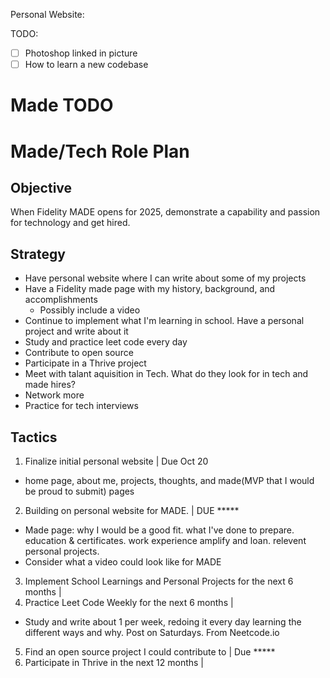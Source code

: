 Personal Website:

TODO:
- [ ] Photoshop linked in picture
- [ ] How to learn a new codebase

# Made TODO


# Made/Tech Role Plan

## Objective
When Fidelity MADE opens for 2025, demonstrate a capability and passion for technology and get hired.
## Strategy
- Have personal website where I can write about some of my projects
- Have a Fidelity made page with my history, background, and accomplishments
  - Possibly include a video
- Continue to implement what I'm learning in school. Have a personal project and write about it
- Study and practice leet code every day
- Contribute to open source
- Participate in a Thrive project
- Meet with talant aquisition in Tech. What do they look for in tech and made hires?
- Network more
- Practice for tech interviews
## Tactics
1. Finalize initial personal website | Due Oct 20
  * home page, about me, projects, thoughts, and made(MVP that I would be proud to submit) pages
2. Building on personal website for MADE. | DUE *****
  * Made page: why I would be a good fit. what I've done to prepare. education & certificates. work experience amplify and loan. relevent personal projects.
  * Consider what a video could look like for MADE
3. Implement School Learnings and Personal Projects for the next 6 months |
4. Practice Leet Code Weekly for the next 6 months |
  * Study and write about 1 per week, redoing it every day learning the different ways and why. Post on Saturdays. From Neetcode.io
5. Find an open source project I could contribute to | Due *****
6. Participate in Thrive in the next 12 months |
